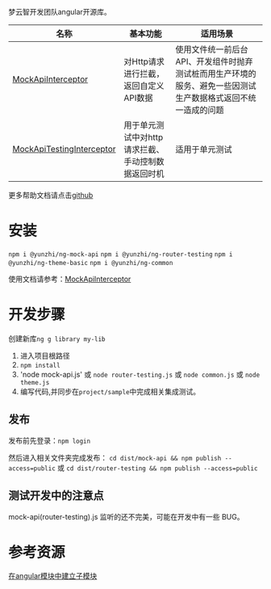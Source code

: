梦云智开发团队angular开源库。

| 名称 | 基本功能 | 适用场景 | 
| ------ | ------ | ------ | 
| [MockApiInterceptor](https://github.com/yunzhiclub/ng/tree/main/projects/mock-api) | 对Http请求进行拦截，返回自定义API数据 | 使用文件统一前后台API、开发组件时抛弃测试桩而用生产环境的服务、避免一些因测试生产数据格式返回不统一造成的问题 |
| [MockApiTestingInterceptor](https://github.com/yunzhiclub/ng/tree/main/projects/mock-api) | 用于单元测试中对http请求拦截、手动控制数据返回时机 | 适用于单元测试 |

更多帮助文档请点击[github](https://github.com/yunzhiclub/ng)


# 安装
`npm i @yunzhi/ng-mock-api`
`npm i @yunzhi/ng-router-testing`
`npm i @yunzhi/ng-theme-basic`
`npm i @yunzhi/ng-common`


使用文档请参考：[MockApiInterceptor](https://github.com/yunzhiclub/ng/tree/main/projects/mock-api)

# 开发步骤
创建新库`ng g library my-lib`

1. 进入项目根路径
2. `npm install`
3. 'node mock-api.js' 或 `node router-testing.js` 或 `node common.js` 或 `node theme.js`
4. 编写代码,并同步在`project/sample`中完成相关集成测试。

## 发布
发布前先登录：`npm login`

然后进入相关文件夹完成发布：
`cd dist/mock-api && npm publish --access=public`
或
`cd dist/router-testing && npm publish --access=public`

## 测试开发中的注意点
mock-api(router-testing).js 监听的还不完美，可能在开发中有一些 BUG。

# 参考资源
[在angular模块中建立子模块](https://github.com/ng-packagr/ng-packagr/blob/master/docs/secondary-entrypoints.md)
